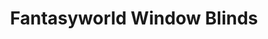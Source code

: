 ---
title: "Fantasyworld Window Blinds"
url: /airdrie/fantasyworld-window-blinds/
shop: window blind
---